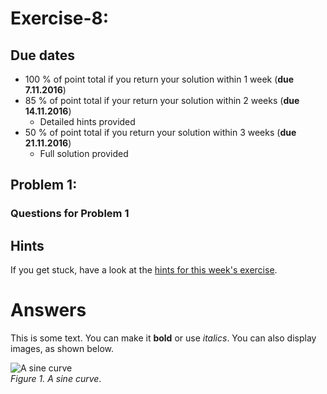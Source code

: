 # Exercise-8: 

## Due dates
- 100 % of point total if you return your solution within 1 week (**due 7.11.2016**)
- 85 % of point total if your return your solution within 2 weeks (**due 14.11.2016**)
  - Detailed hints provided
- 50 % of point total if you return your solution within 3 weeks (**due 21.11.2016**)
   - Full solution provided

## Problem 1: 

### Questions for Problem 1

## Hints
If you get stuck, have a look at the [hints for this week's exercise]().

# Answers
This is some text.
You can make it **bold** or use *italics*.
You can also display images, as shown below.

![A sine curve](img/sine-curve.png)<br/>
*Figure 1. A sine curve*.

